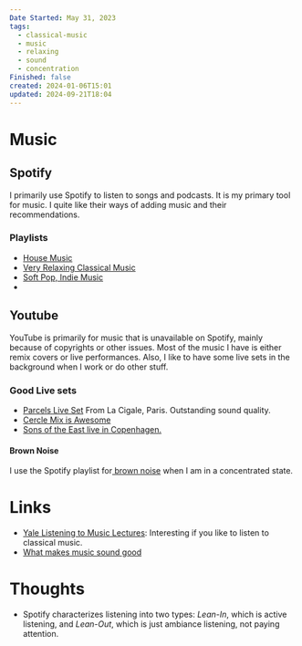 ```yaml
---
Date Started: May 31, 2023
tags:
  - classical-music
  - music
  - relaxing
  - sound
  - concentration
Finished: false
created: 2024-01-06T15:01
updated: 2024-09-21T18:04
---
```



# Music


##  Spotify
I primarily use Spotify to listen to songs and podcasts. It is my primary tool for music. I quite like their ways of adding music and their recommendations. 

### Playlists
- [House Music](https://open.spotify.com/playlist/4jEECD9Jumkm8l0xNMC22D?si=4fd383a9026d402f)
- [Very Relaxing Classical Music](https://open.spotify.com/playlist/48nFdFtSM0sGnYVXoAyR6Y?si=f033f1ae29454e32)
- [Soft Pop, Indie Music](https://open.spotify.com/playlist/50JCYkZ3BQvC4wSIXkcCo9?si=89e31166ffda47c6)
- 
## Youtube
YouTube is primarily for music that is unavailable on Spotify, mainly because of copyrights or other issues. Most of the music I have is either remix covers or live performances. Also, I like to have some live sets in the background when I work or do other stuff. 
### Good Live sets
- [Parcels Live Set](https://www.youtube.com/watch?v=ePSivyATBqg) From La Cigale, Paris. Outstanding sound quality. 
- [Cercle Mix is Awesome](https://www.youtube.com/watch?v=3lTUAWOgoHs&t=27s)
- [Sons of the East live in Copenhagen.](https://www.youtube.com/watch?v=XsJqG35u7iA&t=620s&ab_channel=CasperHolst)


#### Brown Noise
I use the Spotify playlist for[ brown noise](https://open.spotify.com/playlist/37i9dQZF1DX4hpot8sYudB?si=a04799a8bddb496e) when I am in a concentrated state. 



# Links
- [Yale Listening to Music Lectures](https://www.youtube.com/watch?v=5_yOVARO2Oc&list=PLh9mgdi4rNezhx8YiGIV8I22ICSuzslja): Interesting if you like to listen to classical music. 
- [What makes music sound good](https://dmitri.mycpanel.princeton.edu/files/pdfs/MUS105handouts.pdf)

# Thoughts 
- Spotify characterizes listening into two types: *Lean-In*, which is active listening, and *Lean-Out*, which is just ambiance listening, not paying attention. 



